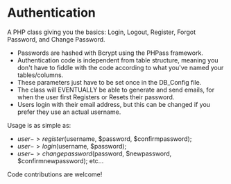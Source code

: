 Authentication
==================

A PHP class giving you the basics: Login, Logout, Register, Forgot Password, and Change Password.

- Passwords are hashed with Bcrypt using the PHPass framework.
- Authentication code is independent from table structure, meaning you don't have to fiddle with the code according to what you've named your tables/columns. 
- These parameters just have to be set once in the DB_Config file.
- The class will EVENTUALLY be able to generate and send emails, for when the user first Registers or Resets their password. 
- Users login with their email address, but this can be changed if you prefer they use an actual username.

Usage is as simple as:
- $user -> register($username, $password, $confirmpassword);
- $user -> login($username, $password);
- $user -> changepassword($password, $newpassword, $confirmnewpassword);
etc...

Code contributions are welcome!

